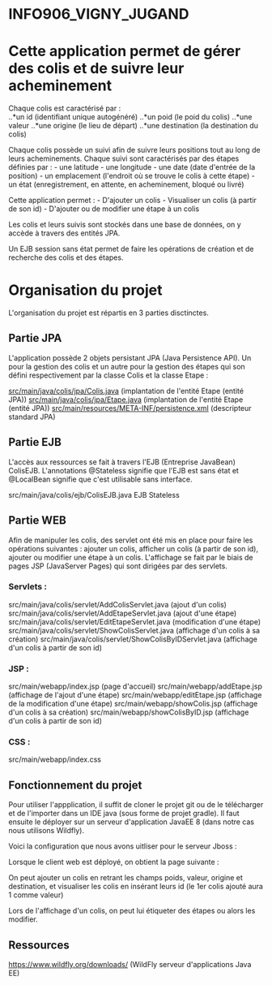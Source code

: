 # INFO906_VIGNY_JUGAND

# Cette application permet de gérer des colis et de suivre leur acheminement


Chaque colis est caractérisé par :  
	..*un id (identifiant unique autogénéré)
	..*un poid (le poid du colis)
	..*une valeur
	..*une origine (le lieu de départ)
	..*une destination (la destination du colis)

Chaque colis possède un suivi afin de suivre leurs positions tout au long de leurs acheminements. Chaque suivi sont caractérisés par des étapes définies par :
	- une latitude
	- une longitude
	- une date (date d'entrée de la position) 
	- un emplacement (l'endroit où se trouve le colis à cette étape)
	- un état (enregistrement, en attente, en acheminement, bloqué ou livré)


Cette application permet :
	- D'ajouter un colis
	- Visualiser un colis (à partir de son id)
	- D'ajouter ou de modifier une étape à un colis


Les colis et leurs suivis sont stockés dans une base de données, on y accède à travers des entités JPA.

Un EJB session sans état permet de faire les opérations de création et de recherche des colis et des étapes.

# Organisation du projet

L'organisation du projet est répartis en 3 parties disctinctes.

## Partie JPA

L'application possède 2 objets persistant JPA (Java Persistence API). Un pour la gestion des colis et un autre pour la gestion des étapes qui son défini  respectivement par la classe Colis et la classe Etape :

[src/main/java/colis/jpa/Colis.java](src/main/java/colis/jpa/Colis.java) (implantation de l'entité Etape (entité JPA))
[src/main/java/colis/jpa/Etape.java](src/main/java/colis/jpa/Etape.java) (implantation de l'entité Etape (entité JPA))
[src/main/resources/META-INF/persistence.xml](src/main/resources/META-INF/persistence.xml) (descripteur standard JPA)

## Partie EJB

L'accès aux ressources se fait à travers l'EJB (Entreprise JavaBean) ColisEJB.
L'annotations @Stateless  signifie que l'EJB est sans état et  @LocalBean  signifie que c'est utilisable sans interface.

src/main/java/colis/ejb/ColisEJB.java EJB Stateless

## Partie WEB

Afin de manipuler les colis, des servlet ont été mis en place pour faire les opérations suivantes : ajouter un colis, afficher un colis (à partir de son id), ajouter ou modifier une étape à un colis. L'affichage se fait par le biais de pages JSP (JavaServer Pages) qui sont dirigées par des servlets.

### Servlets :

src/main/java/colis/servlet/AddColisServlet.java  (ajout d'un colis)
src/main/java/colis/servlet/AddEtapeServlet.java (ajout d'une étape)
src/main/java/colis/servlet/EditEtapeServlet.java (modification d'une étape)
src/main/java/colis/servlet/ShowColisServlet.java (affichage d'un colis à sa création)
src/main/java/colis/servlet/ShowColisByIDServlet.java (affichage d'un colis à partir de son id)

### JSP :

src/main/webapp/index.jsp  (page d'accueil)
src/main/webapp/addEtape.jsp (affichage de l'ajout d'une étape)
src/main/webapp/editEtape.jsp (affichage de la modification d'une étape)
src/main/webapp/showColis.jsp (affichage d'un colis à sa création)
src/main/webapp/showColisByID.jsp (affichage d'un colis à partir de son id)

### CSS :

src/main/webapp/index.css 

## Fonctionnement du projet

Pour utiliser l'appplication, il suffit de cloner le projet git ou de le télécharger et de l'importer dans un IDE java (sous forme de projet gradle). Il faut ensuite le déployer sur un serveur d'application JavaEE 8 (dans notre cas nous utilisons Wildfly). 

Voici la configuration que nous avons uitliser pour le serveur Jboss :

 


Lorsque le client web est déployé, on obtient la page suivante : 

 
On peut ajouter un colis en retrant les champs poids, valeur, origine et destination, et
visualiser les colis en insérant leurs id (le 1er colis ajouté aura 1 comme valeur)

Lors de l'affichage d'un colis, on peut lui étiqueter des étapes ou alors les modifier.

 





## Ressources

https://www.wildfly.org/downloads/ (WildFly serveur d'applications Java EE)

